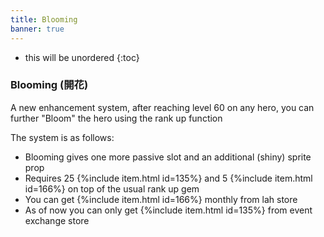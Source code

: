 ```yaml
---
title: Blooming
banner: true
---
```


* this will be unordered
{:toc}

### Blooming (開花)

A new enhancement system, after reaching level 60 on any hero, you can further "Bloom" the hero using the rank up function

The system is as follows:
- Blooming gives one more passive slot and an additional (shiny) sprite prop
- Requires 25 {%include item.html id=135%} and 5 {%include item.html id=166%} on top of the usual rank up gem
- You can get {%include item.html id=166%} monthly from lah store
- As of now you can only get {%include item.html id=135%} from event exchange store
